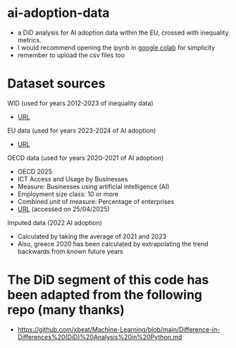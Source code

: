 # ai-adoption-data
- a DiD analysis for AI adoption data within the EU, crossed with inequality metrics.
- I would recommend opening the ipynb in [google colab](https://colab.research.google.com/) for simplicity
- remember to upload the csv files too

# Dataset sources

WID (used for years 2012-2023 of inequality data)
- [URL](https://wid.world/)

EU data (used for years 2023-2024 of AI adoption)
- [URL](https://ec.europa.eu/eurostat/statistics-explained/index.php?title=Use_of_artificial_intelligence_in_enterprises)

OECD data (used for years 2020-2021 of AI adoption)
- OECD 2025
- ICT Access and Usage by Businesses
- Measure: Businesses using artificial intelligence (AI) 
- Employment size class: 10 or more
- Combined unit of measure: Percentage of enterprises
- [URL](https://data-explorer.oecd.org/vis?tm=AI&pg=0&snb=12&df[ds]=dsDisseminateFinalDMZ&df[id]=DSD_ICT_B%40DF_BUSINESSES&df[ag]=OECD.STI.DEP&df[vs]=1.0&dq=AUS%2BAUT%2BBEL%2BCAN%2BCOL%2BCZE%2BDNK%2BEST%2BFIN%2BFRA%2BDEU%2BGRC%2BISL%2BHUN%2BIRL%2BISR%2BITA%2BJPN%2BKOR%2BLVA%2BLTU%2BLUX%2BMEX%2BNLD%2BNZL%2BNOR%2BPOL%2BPRT%2BSVK%2BSVN%2BESP%2BSWE%2BCHE%2BTUR%2BGBR%2BUSA%2BBRA%2BBGR%2BHRV%2BROU.A.G14_B.PT_ENT._T.S_GE10%2BS_GE100&pd=2005%2C2024&to[TIME_PERIOD]=false&vw=tb) (accessed on 25/04/2025)

Imputed data (2022 AI adoption)
- Calculated by taking the average of 2021 and 2023
- Also, greece 2020 has been calculated by extrapolating the trend backwards from known future years

# The DiD segment of this code has been adapted from the following repo (many thanks)
- https://github.com/xbeat/Machine-Learning/blob/main/Difference-in-Differences%20(DiD)%20Analysis%20in%20Python.md

